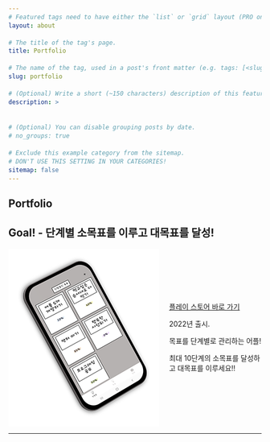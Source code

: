 ```yaml
---
# Featured tags need to have either the `list` or `grid` layout (PRO only).
layout: about

# The title of the tag's page.
title: Portfolio

# The name of the tag, used in a post's front matter (e.g. tags: [<slug>]).
slug: portfolio

# (Optional) Write a short (~150 characters) description of this featured tag.
description: >
   

# (Optional) You can disable grouping posts by date.
# no_groups: true

# Exclude this example category from the sitemap.
# DON'T USE THIS SETTING IN YOUR CATEGORIES!
sitemap: false
---
```


## Portfolio

## Goal! - 단계별 소목표를 이루고 대목표를 달성!
<!--
### [플레이 스토어]
![Screenshot](/assets/img/goal1.png)
-->

<style>
.image-with-text {
  display: flex;
  align-items: center;
  gap: 20px;
}


.image-with-text .text {
  flex: 1;
}
</style>

<div class="image-with-text">
  <img src="/assets/img/goal1.png" alt="이미지 설명">
  <div class="text">
    <p><A href = "https://play.google.com/store/apps/details?id=com.goalapp.goal"> 플레이 스토어 바로 가기 </A></p>
    <p>2022년 출시.</p>
    <p>목표를 단계별로 관리하는 어플!</p>
    <p>최대 10단계의 소목표를 달성하고 대목표를 이루세요!!</p>
  </div>
</div>

---------------------------------

[플레이 스토어]: https://play.google.com/store/apps/details?id=com.goalapp.goal